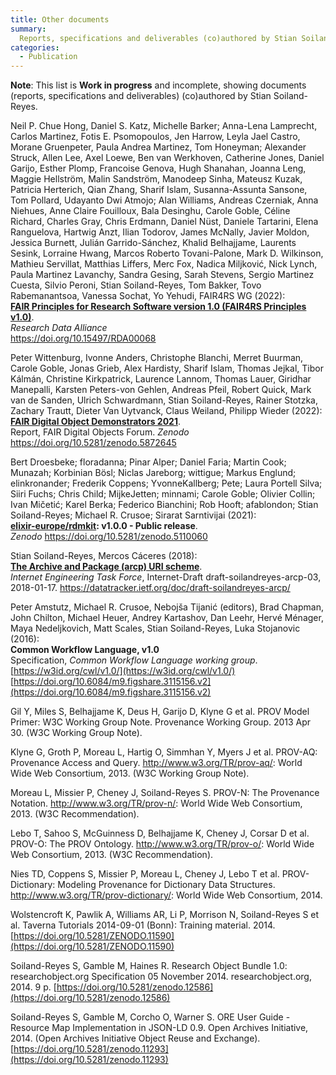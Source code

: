 ```yaml
---
title: Other documents
summary:
  Reports, specifications and deliverables (co)authored by Stian Soiland-Reyes (work in progress)
categories:
  - Publication
---
```


**Note**: This list is **Work in progress** and incomplete, showing documents (reports, specifications and deliverables) (co)authored by Stian Soiland-Reyes.


Neil P. Chue Hong, Daniel S. Katz, Michelle Barker; Anna-Lena Lamprecht, Carlos Martinez, Fotis E. Psomopoulos, Jen Harrow, Leyla Jael Castro, Morane Gruenpeter, Paula Andrea Martinez, Tom Honeyman; Alexander Struck, Allen Lee, Axel Loewe, Ben van Werkhoven, Catherine Jones, Daniel Garijo, Esther Plomp, Francoise Genova, Hugh Shanahan, Joanna Leng, Maggie Hellström, Malin Sandström, Manodeep Sinha, Mateusz Kuzak, Patricia Herterich, Qian Zhang, Sharif Islam, Susanna-Assunta Sansone, Tom Pollard, Udayanto Dwi Atmojo; Alan Williams, Andreas Czerniak, Anna Niehues, Anne Claire Fouilloux, Bala Desinghu, Carole Goble, Céline Richard, Charles Gray, Chris Erdmann, Daniel Nüst, Daniele Tartarini, Elena Ranguelova, Hartwig Anzt, Ilian Todorov, James McNally, Javier Moldon, Jessica Burnett, Julián Garrido-Sánchez, Khalid Belhajjame, Laurents Sesink, Lorraine Hwang, Marcos Roberto Tovani-Palone, Mark D. Wilkinson, Mathieu Servillat, Matthias Liffers, Merc Fox, Nadica Miljković, Nick Lynch, Paula Martinez Lavanchy, Sandra Gesing, Sarah Stevens, Sergio Martinez Cuesta, Silvio Peroni, Stian Soiland-Reyes, Tom Bakker, Tovo Rabemanantsoa, Vanessa Sochat, Yo Yehudi, FAIR4RS WG (2022):  
[**FAIR Principles for Research Software version 1.0 (FAIR4RS Principles v1.0)**](https://www.rd-alliance.org/system/files/FAIR4RS%20principles%20v1.0.pdf).  
_Research Data Alliance_  
<https://doi.org/10.15497/RDA00068>

Peter Wittenburg, Ivonne Anders, Christophe Blanchi, Merret Buurman, Carole Goble, Jonas Grieb, Alex Hardisty, Sharif Islam, Thomas Jejkal, Tibor Kálmán, Christine Kirkpatrick, Laurence Lannom, Thomas Lauer, Giridhar Manepalli, Karsten Peters-von Gehlen, Andreas Pfeil, Robert Quick, Mark van de Sanden, Ulrich Schwardmann, Stian Soiland-Reyes, Rainer Stotzka, Zachary Trautt, Dieter Van Uytvanck, Claus Weiland, Philipp Wieder (2022):  
[**FAIR Digital Object Demonstrators 2021**](https://doi.org/10.5281/zenodo.5872645).   
Report, FAIR Digital Objects Forum. _Zenodo_  
<https://doi.org/10.5281/zenodo.5872645>


Bert Droesbeke; floradanna; Pinar Alper; Daniel Faria; Martin Cook; Munazah; Korbinian Bösl; Niclas Jareborg; wittigue; Markus Englund; elinkronander; Frederik Coppens; YvonneKallberg; Pete; Laura Portell Silva; Siiri Fuchs; Chris Child; MijkeJetten; minnami; Carole Goble; Olivier Collin; Ivan Mičetić; Karel Berka; Federico Bianchini; Rob Hooft; afablondon; Stian Soiland-Reyes; Michael R. Crusoe; Sirarat Sarntivijai (2021):  
**[elixir-europe/rdmkit](https://rdmkit.elixir-europe.org/): v1.0.0 - Public release**.  
_Zenodo_
<https://doi.org/10.5281/zenodo.5110060>

Stian Soiland-Reyes, Mercos Cáceres (2018):  
[**The Archive and Package (arcp) URI scheme**](https://datatracker.ietf.org/doc/html/draft-soilandreyes-arcp-03).  
_Internet Engineering Task Force_, Internet-Draft draft-soilandreyes-arcp-03, 2018-01-17.
<https://datatracker.ietf.org/doc/draft-soilandreyes-arcp/>


Peter Amstutz, Michael R. Crusoe, Nebojša Tijanić (editors), Brad Chapman, John Chilton, Michael Heuer, Andrey Kartashov, Dan Leehr, Hervé Ménager, Maya Nedeljkovich, Matt Scales, Stian Soiland-Reyes, Luka Stojanovic (2016):  
**Common Workflow Language, v1.0**  
Specification, _Common Workflow Language working group_. 
[https://w3id.org/cwl/v1.0/](https://w3id.org/cwl/v1.0/)
[https://doi.org/10.6084/m9.figshare.3115156.v2](https://doi.org/10.6084/m9.figshare.3115156.v2)

Gil Y, Miles S, Belhajjame K, Deus H, Garijo D, Klyne G et al. PROV Model Primer: W3C Working Group Note. Provenance Working Group. 2013 Apr 30. (W3C Working Group Note).

Klyne G, Groth P, Moreau L, Hartig O, Simmhan Y, Myers J et al. PROV-AQ: Provenance Access and Query. http://www.w3.org/TR/prov-aq/: World Wide Web Consortium, 2013. (W3C Working Group Note).

Moreau L, Missier P, Cheney J, Soiland-Reyes S. PROV-N: The Provenance Notation. http://www.w3.org/TR/prov-n/: World Wide Web Consortium, 2013. (W3C Recommendation).

Lebo T, Sahoo S, McGuinness D, Belhajjame K, Cheney J, Corsar D et al. PROV-O: The PROV Ontology. http://www.w3.org/TR/prov-o/: World Wide Web Consortium, 2013. (W3C Recommendation).

Nies TD, Coppens S, Missier P, Moreau L, Cheney J, Lebo T et al. PROV-Dictionary: Modeling Provenance for Dictionary Data Structures. http://www.w3.org/TR/prov-dictionary/: World Wide Web Consortium, 2014.

Wolstencroft K, Pawlik A, Williams AR, Li P, Morrison N, Soiland-Reyes S et al. Taverna Tutorials 2014-09-01 (Bonn): Training material. 2014. [https://doi.org/10.5281/ZENODO.11590](https://doi.org/10.5281/ZENODO.11590)

Soiland-Reyes S, Gamble M, Haines R. Research Object Bundle 1.0: researchobject.org Specification 05 November 2014. researchobject.org, 2014. 9 p. [https://doi.org/10.5281/zenodo.12586](https://doi.org/10.5281/zenodo.12586)

Soiland-Reyes S, Gamble M, Corcho O, Warner S. ORE User Guide - Resource Map Implementation in JSON-LD 0.9. Open Archives Initiative, 2014. (Open Archives Initiative Object Reuse and Exchange). [https://doi.org/10.5281/zenodo.11293](https://doi.org/10.5281/zenodo.11293)
